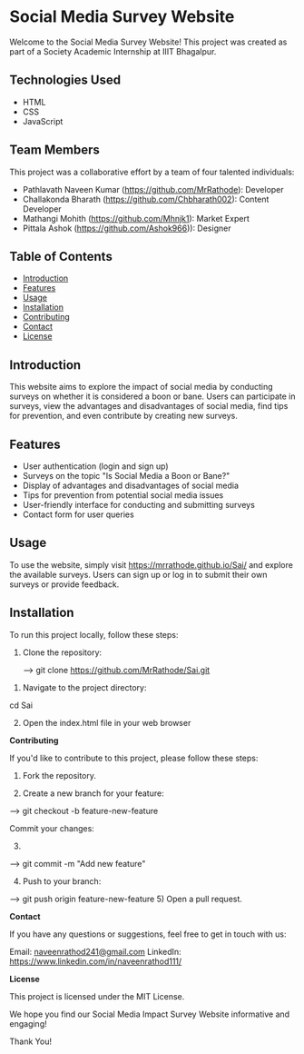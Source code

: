 # Social Media Survey Website

Welcome to the Social Media Survey Website! This project was created as part of a Society Academic Internship at IIIT Bhagalpur.

## Technologies Used

- HTML
- CSS
- JavaScript

## Team Members

This project was a collaborative effort by a team of four talented individuals:

- Pathlavath Naveen Kumar (https://github.com/MrRathode):   Developer
- Challakonda Bharath (https://github.com/Chbharath002):  Content Developer
- Mathangi Mohith (https://github.com/Mhnjk1):        Market Expert
- Pittala Ashok (https://github.com/Ashok966)):     Designer

## Table of Contents

- [Introduction](#introduction)
- [Features](#features)
- [Usage](#usage)
- [Installation](#installation)
- [Contributing](#contributing)
- [Contact](#contact)
- [License](#license)

## Introduction

This website aims to explore the impact of social media by conducting surveys on whether it is considered a boon or bane. Users can participate in surveys, view the advantages and disadvantages of social media, find tips for prevention, and even contribute by creating new surveys.

## Features

- User authentication (login and sign up)
- Surveys on the topic "Is Social Media a Boon or Bane?"
- Display of advantages and disadvantages of social media
- Tips for prevention from potential social media issues
- User-friendly interface for conducting and submitting surveys
- Contact form for user queries

## Usage

To use the website, simply  visit https://mrrathode.github.io/Sai/ and explore the available surveys. Users can sign up or log in to submit their own surveys or provide feedback.

## Installation

To run this project locally, follow these steps:

1. Clone the repository:

   
   --> git clone https://github.com/MrRathode/Sai.git

 1)  Navigate to the project directory:

   cd Sai

2) Open the index.html file in your web browser

**Contributing**

If you'd like to contribute to this project, please follow these steps:

1) Fork the repository.

2) Create a new branch for your feature:

--> git checkout -b feature-new-feature

Commit your changes:

3)
--> git commit -m "Add new feature"

4) Push to your branch:

--> git push origin feature-new-feature
5) Open a pull request.


**Contact**

If you have any questions or suggestions, feel free to get in touch with us:

Email:    naveenrathod241@gmail.com
LinkedIn: https://www.linkedin.com/in/naveenrathod111/

**License**

This project is licensed under the MIT License.


We hope you find our Social Media Impact Survey Website informative and engaging!

Thank You!
